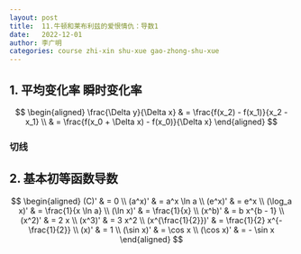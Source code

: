 ```yaml
---
layout: post
title:  11.牛顿和莱布利兹的爱恨情仇：导数1
date:   2022-12-01
author: 李广明
categories: course zhi-xin shu-xue gao-zhong-shu-xue
---
```


## 1. 平均变化率 瞬时变化率

$$
\begin{aligned}
    \frac{\Delta y}{\Delta x} & = \frac{f(x_2) - f(x_1)}{x_2 - x_1} \\
    & = \frac{f(x_0 + \Delta x) - f(x_0)}{\Delta x}
\end{aligned}
$$

### 切线

## 2. 基本初等函数导数

$$
\begin{aligned}
    (C)' & = 0 \\
    (a^x)' & = a^x \ln a \\
    (e^x)' & = e^x \\
    (\log_a x)' & = \frac{1}{x \ln a} \\
    (\ln x)' & = \frac{1}{x} \\
    (x^b)' & = b x^{b - 1} \\
    (x^2)' & = 2 x \\
    (x^3)' & = 3 x^2 \\
    (x^{\frac{1}{2}})' & = \frac{1}{2} x^{-\frac{1}{2}} \\
    (x)' & = 1 \\
    (\sin x)' & = \cos x \\
    (\cos x)' & = - \sin x
\end{aligned}
$$